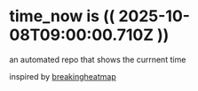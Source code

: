 # time_now is (( 2025-10-08T09:00:00.710Z ))

an automated repo that shows the currnent time

inspired by [breakingheatmap](https://github.com/breakingheatmap/breakingheatmap)